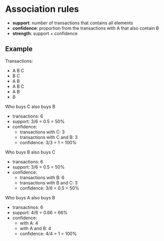 # Association rules

* **support**: number of transactions that contains all elements
* **confidence**: proportion from the transactions with A that also contain B
* **strength**: support + confidence

## Example

Transactions:
* A B C
* B C
* A B
* A B C
* A B
* B

Who buys C also buys B
* transactions: 6
* support: 3/6 = 0.5 = 50%
* confidence: 
    * transactions with C: 3
    * transactions with C and B: 3
    * confidence: 3/3 = 1 = 100%

Who buys B also buys C
* transactions: 6
* support: 3/6 = 0.5 = 50%
* confidence: 
    * transactions with B: 6
    * transactions with B and C: 3
    * confidence: 3/6 = 0.5 = 50%

Who buys A also buys B
* transactinos: 6
* support: 4/6 = 0.66 = 66%
* confidence:
    * with A: 4
    * with A and B: 4
    * confidence: 4/4 = 1 = 100%
